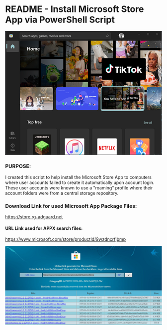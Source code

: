 # README - Install Microsoft Store App via PowerShell Script

![Title Banner](/Windows/MicrosoftStore/media/ms_store.png)

### PURPOSE:
I created this script to help install the Microsoft Store App to computers where user accounts failed to create it automatically upon account login. These user accounts were known to use a "roaming" profile where their account folders were from a central storage repository.

### Download Link for used Microsoft App Package Files:
https://store.rg-adguard.net

#### URL Link used for APPX search files:
https://www.microsoft.com/store/productId/9wzdncrfjbmp

![Title Banner](/Windows/MicrosoftStore/media/repo.png)
